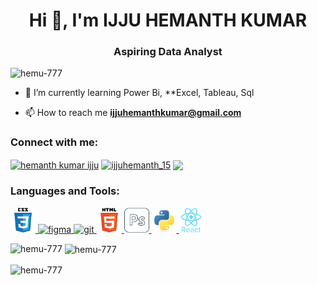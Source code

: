 <h1 align="center">Hi 👋, I'm IJJU HEMANTH KUMAR</h1>
<h3 align="center">Aspiring Data Analyst</h3>

<p align="left"> <img src="https://komarev.com/ghpvc/?username=hemu-777&label=Profile%20views&color=0e75b6&style=flat" alt="hemu-777" /> </p>

- 🌱 I’m currently learning Power Bi, **Excel, Tableau, Sql

- 📫 How to reach me **ijjuhemanthkumar@gmail.com**

<h3 align="left">Connect with me:</h3>
<p align="left">
<a href="https://linkedin.com/in/hemanth kumar ijju" target="blank"><img align="center" src="https://raw.githubusercontent.com/rahuldkjain/github-profile-readme-generator/master/src/images/icons/Social/linked-in-alt.svg" alt="hemanth kumar ijju" height="30" width="40" /></a>
<a href="https://instagram.com/ijjuhemanth_15" target="blank"><img align="center" src="https://raw.githubusercontent.com/rahuldkjain/github-profile-readme-generator/master/src/images/icons/Social/instagram.svg" alt="ijjuhemanth_15" height="30" width="40" /></a>
<a href="https://www.leetcode.com/ijjuhemanthkumar" target="blank">
<img align="center" src="https://encrypted-tbn0.gstatic.com/images?q=tbn:ANd9GcTUAitZ5Qfg38DusdVtU9j6ySNuXlq6vyMXyg&usqp=CAU" /></a>
</p>

<h3 align="left">Languages and Tools:</h3>
<p align="left"> <a href="https://www.w3schools.com/css/" target="_blank" rel="noreferrer"> <img src="https://raw.githubusercontent.com/devicons/devicon/master/icons/css3/css3-original-wordmark.svg" alt="css3" width="40" height="40"/> </a> <a href="https://www.figma.com/" target="_blank" rel="noreferrer"> <img src="https://www.vectorlogo.zone/logos/figma/figma-icon.svg" alt="figma" width="40" height="40"/> </a> <a href="https://git-scm.com/" target="_blank" rel="noreferrer"> <img src="https://www.vectorlogo.zone/logos/git-scm/git-scm-icon.svg" alt="git" width="40" height="40"/> </a> <a href="https://www.w3.org/html/" target="_blank" rel="noreferrer"> <img src="https://raw.githubusercontent.com/devicons/devicon/master/icons/html5/html5-original-wordmark.svg" alt="html5" width="40" height="40"/> </a> <a href="https://www.photoshop.com/en" target="_blank" rel="noreferrer"> <img src="https://raw.githubusercontent.com/devicons/devicon/master/icons/photoshop/photoshop-line.svg" alt="photoshop" width="40" height="40"/> </a> <a href="https://www.python.org" target="_blank" rel="noreferrer"> <img src="https://raw.githubusercontent.com/devicons/devicon/master/icons/python/python-original.svg" alt="python" width="40" height="40"/> </a> <a href="https://reactjs.org/" target="_blank" rel="noreferrer"> <img src="https://raw.githubusercontent.com/devicons/devicon/master/icons/react/react-original-wordmark.svg" alt="react" width="40" height="40"/> </a> </p>

<p><img align="left" src="https://github-readme-stats.vercel.app/api/top-langs?username=hemu-777&show_icons=true&locale=en&layout=compact" alt="hemu-777" /></p>

<p>&nbsp;<img align="center" src="https://github-readme-stats.vercel.app/api?username=hemu-777&show_icons=true&locale=en" alt="hemu-777" /></p>

<p><img align="center" src="https://github-readme-streak-stats.herokuapp.com/?user=hemu-777&" alt="hemu-777" /></p>
